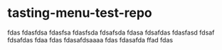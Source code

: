 # tasting-menu-test-repo

fdas
fdasfdsa
fdasfsa
fdasfsda
fdsafsda
fdasa
fdsafdas
fdasfasd
fdsaf
fdsafdas
fdaa
fdas
fdasafdsaaaa
fdas
fdasafda
ffad
fdas
